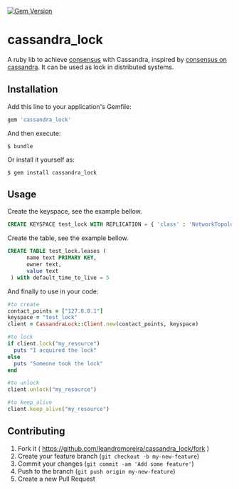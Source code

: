 [![Gem Version](https://badge.fury.io/rb/cassandra_lock.svg)](http://badge.fury.io/rb/cassandra_lock)

# cassandra\_lock

A ruby lib to achieve [consensus](http://en.wikipedia.org/wiki/Consensus_%28computer_science%29) with Cassandra, inspired by [consensus on cassandra](http://www.datastax.com/dev/blog/consensus-on-cassandra). It can be used as lock in distributed systems.

## Installation

Add this line to your application's Gemfile:

```ruby
gem 'cassandra_lock'
```

And then execute:

```$ bundle```

Or install it yourself as:

```$ gem install cassandra_lock```

## Usage

Create the keyspace, see the example bellow.

```SQL
CREATE KEYSPACE test_lock WITH REPLICATION = { 'class' : 'NetworkTopologyStrategy', 'datacenter1' : 1 };
```

Create the table, see the example bellow.

```SQL
CREATE TABLE test_lock.leases (
      name text PRIMARY KEY,
      owner text,
      value text
 ) with default_time_to_live = 5
```

And finally to use in your code:

```ruby
#to create
contact_points = ["127.0.0.1"]
keyspace = "test_lock"
client = CassandraLock::Client.new(contact_points, keyspace)

#to lock
if client.lock("my_resource")
  puts "I acquired the lock"
else
  puts "Someone took the lock"
end

#to unlock
client.unlock("my_resource")

#to keep_alive
client.keep_alive("my_resource")

```

## Contributing

1. Fork it ( https://github.com/leandromoreira/cassandra_lock/fork )
2. Create your feature branch (`git checkout -b my-new-feature`)
3. Commit your changes (`git commit -am 'Add some feature'`)
4. Push to the branch (`git push origin my-new-feature`)
5. Create a new Pull Request
